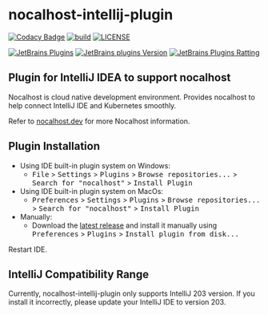 # nocalhost-intellij-plugin

[![Codacy Badge](https://api.codacy.com/project/badge/Grade/bcd352ac92154785aaff8e253b064a6b)](https://app.codacy.com/gh/nocalhost/nocalhost-intellij-plugin?utm_source=github.com&utm_medium=referral&utm_content=nocalhost/nocalhost-intellij-plugin&utm_campaign=Badge_Grade_Settings)
[![build](https://github.com/nocalhost/nocalhost-intellij-plugin/actions/workflows/build.yml/badge.svg?branch=main)](https://github.com/nocalhost/nocalhost-intellij-plugin/actions/workflows/build.yml)
[![LICENSE](https://img.shields.io/github/license/nocalhost/nocalhost-intellij-plugin)](https://github.com/nocalhost/nocalhost-intellij-plugin/blob/main/LICENSE)

[![JetBrains Plugins](https://img.shields.io/jetbrains/plugin/v/16058)](https://plugins.jetbrains.com/plugin/16058-nocalhost)
[![JetBrains plugins Version](https://img.shields.io/jetbrains/plugin/d/16058)](https://plugins.jetbrains.com/plugin/16058-nocalhost/versions/)
[![JetBrains Plugins Ratting](https://img.shields.io/jetbrains/plugin/r/rating/16058)](https://plugins.jetbrains.com/plugin/16058-nocalhost/reviews)

## Plugin for IntelliJ IDEA to support nocalhost

Nocalhost is cloud native development environment. Provides nocalhost to help connect IntelliJ IDE and Kubernetes smoothly.

Refer to <a href="https://nocalhost.dev/">nocalhost.dev</a> for more Nocalhost information.

## Plugin Installation
- Using IDE built-in plugin system on Windows:
  - <kbd>File</kbd> > <kbd>Settings</kbd> > <kbd>Plugins</kbd> > <kbd>Browse repositories...</kbd> > <kbd>Search for "nocalhost"</kbd> > <kbd>Install Plugin</kbd>
- Using IDE built-in plugin system on MacOs:
  - <kbd>Preferences</kbd> > <kbd>Settings</kbd> > <kbd>Plugins</kbd> > <kbd>Browse repositories...</kbd> > <kbd>Search for "nocalhost"</kbd> > <kbd>Install Plugin</kbd>
- Manually:
  - Download the [latest release](https://github.com/nocalhost/nocalhost-intellij-plugin/releases/latest) and install it manually using <kbd>Preferences</kbd> > <kbd>Plugins</kbd> > <kbd>Install plugin from disk...</kbd>

Restart IDE.

## IntelliJ Compatibility Range
Currently, nocalhost-intellij-plugin only supports IntelliJ 203 version. If you install it incorrectly, please update your IntelliJ IDE to version 203.
